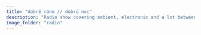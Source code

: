 ```yaml
---
title: "dobré ráno // dobrú noc"
description: "Radio show covering ambient, electronic and a lot between, previous recordings can be found [here](https://soundcloud.com/search/sounds?q=good_morning_buena_vida)."
image_folder: "radio"
---
```

